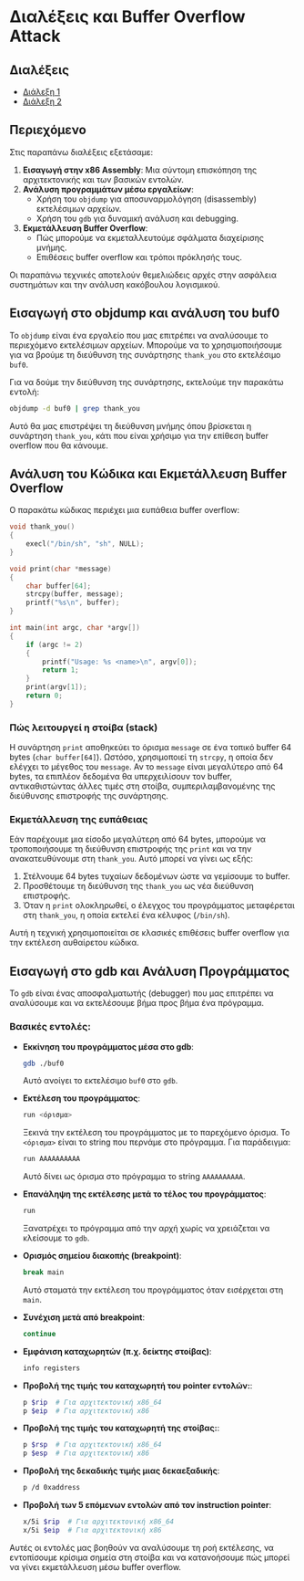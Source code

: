 # Διαλέξεις και Buffer Overflow Attack

## Διαλέξεις

- [Διάλεξη 1](https://delos.uoa.gr/opendelos/videolecture/show?rid=c9554f73)
- [Διάλεξη 2](https://delos.uoa.gr/opendelos/videolecture/show?rid=5ddddcb3)

## Περιεχόμενο

Στις παραπάνω διαλέξεις εξετάσαμε:

1. **Εισαγωγή στην x86 Assembly**: Μια σύντομη επισκόπηση της αρχιτεκτονικής και των βασικών εντολών.
2. **Ανάλυση προγραμμάτων μέσω εργαλείων**:
   - Χρήση του `objdump` για αποσυναρμολόγηση (disassembly) εκτελέσιμων αρχείων.
   - Χρήση του `gdb` για δυναμική ανάλυση και debugging.
3. **Εκμετάλλευση Buffer Overflow**:
   - Πώς μπορούμε να εκμεταλλευτούμε σφάλματα διαχείρισης μνήμης.
   - Επιθέσεις buffer overflow και τρόποι πρόκλησής τους.

Οι παραπάνω τεχνικές αποτελούν θεμελιώδεις αρχές στην ασφάλεια συστημάτων και την ανάλυση κακόβουλου λογισμικού.

## Εισαγωγή στο objdump και ανάλυση του buf0

Το `objdump` είναι ένα εργαλείο που μας επιτρέπει να αναλύσουμε το περιεχόμενο εκτελέσιμων αρχείων. Μπορούμε να το χρησιμοποιήσουμε για να βρούμε τη διεύθυνση της συνάρτησης `thank_you` στο εκτελέσιμο `buf0`.

Για να δούμε την διεύθυνση της συνάρτησης, εκτελούμε την παρακάτω εντολή:

```sh
objdump -d buf0 | grep thank_you
```

Αυτό θα μας επιστρέψει τη διεύθυνση μνήμης όπου βρίσκεται η συνάρτηση `thank_you`, κάτι που είναι χρήσιμο για την επίθεση buffer overflow που θα κάνουμε.

## Ανάλυση του Κώδικα και Εκμετάλλευση Buffer Overflow

Ο παρακάτω κώδικας περιέχει μια ευπάθεια buffer overflow:

```c
void thank_you()
{
    execl("/bin/sh", "sh", NULL);
}

void print(char *message)
{
    char buffer[64];
    strcpy(buffer, message);
    printf("%s\n", buffer);
}

int main(int argc, char *argv[])
{
    if (argc != 2)
    {
        printf("Usage: %s <name>\n", argv[0]);
        return 1;
    }
    print(argv[1]);
    return 0;
}
```

### Πώς λειτουργεί η στοίβα (stack)

Η συνάρτηση `print` αποθηκεύει το όρισμα `message` σε ένα τοπικό buffer 64 bytes (`char buffer[64]`). Ωστόσο, χρησιμοποιεί τη `strcpy`, η οποία δεν ελέγχει το μέγεθος του `message`. Αν το `message` είναι μεγαλύτερο από 64 bytes, τα επιπλέον δεδομένα θα υπερχειλίσουν τον buffer, αντικαθιστώντας άλλες τιμές στη στοίβα, συμπεριλαμβανομένης της διεύθυνσης επιστροφής της συνάρτησης.

### Εκμετάλλευση της ευπάθειας

Εάν παρέχουμε μια είσοδο μεγαλύτερη από 64 bytes, μπορούμε να τροποποιήσουμε τη διεύθυνση επιστροφής της `print` και να την ανακατευθύνουμε στη `thank_you`. Αυτό μπορεί να γίνει ως εξής:

1. Στέλνουμε 64 bytes τυχαίων δεδομένων ώστε να γεμίσουμε το buffer.
2. Προσθέτουμε τη διεύθυνση της `thank_you` ως νέα διεύθυνση επιστροφής.
3. Όταν η `print` ολοκληρωθεί, ο έλεγχος του προγράμματος μεταφέρεται στη `thank_you`, η οποία εκτελεί ένα κέλυφος (`/bin/sh`).

Αυτή η τεχνική χρησιμοποιείται σε κλασικές επιθέσεις buffer overflow για την εκτέλεση αυθαίρετου κώδικα.

## Εισαγωγή στο gdb και Ανάλυση Προγράμματος

Το `gdb` είναι ένας αποσφαλματωτής (debugger) που μας επιτρέπει να αναλύσουμε και να εκτελέσουμε βήμα προς βήμα ένα πρόγραμμα.

### Βασικές εντολές:

- **Εκκίνηση του προγράμματος μέσα στο gdb**:

  ```sh
  gdb ./buf0
  ```

  Αυτό ανοίγει το εκτελέσιμο `buf0` στο `gdb`.

- **Εκτέλεση του προγράμματος**:

  ```sh
  run <όρισμα>
  ```

  Ξεκινά την εκτέλεση του προγράμματος με το παρεχόμενο όρισμα. Το `<όρισμα>` είναι το string που περνάμε στο πρόγραμμα. Για παράδειγμα:

  ```sh
  run AAAAAAAAAA
  ```

  Αυτό δίνει ως όρισμα στο πρόγραμμα το string `AAAAAAAAAA`.

- **Επανάληψη της εκτέλεσης μετά το τέλος του προγράμματος**:

  ```sh
  run
  ```

  Ξανατρέχει το πρόγραμμα από την αρχή χωρίς να χρειάζεται να κλείσουμε το `gdb`.

- **Ορισμός σημείου διακοπής (breakpoint)**:

  ```sh
  break main
  ```

  Αυτό σταματά την εκτέλεση του προγράμματος όταν εισέρχεται στη `main`.

- **Συνέχιση μετά από breakpoint**:

  ```sh
  continue
  ```

- **Εμφάνιση καταχωρητών (π.χ. δείκτης στοίβας)**:

  ```sh
  info registers
  ```

- **Προβολή της τιμής του καταχωρητή του pointer εντολών:**:

  ```sh
  p $rip  # Για αρχιτεκτονική x86_64
  p $eip  # Για αρχιτεκτονική x86
  ```

- **Προβολή της τιμής του καταχωρητή της στοίβας:**:

  ```sh
  p $rsp  # Για αρχιτεκτονική x86_64
  p $esp  # Για αρχιτεκτονική x86
  ```

- **Προβολή της δεκαδικής τιμής μιας δεκαεξαδικής**:

  ```sh
  p /d 0xaddress
  ```

- **Προβολή των 5 επόμενων εντολών από τον instruction pointer**:
  ```sh
  x/5i $rip  # Για αρχιτεκτονική x86_64
  x/5i $eip  # Για αρχιτεκτονική x86
  ```

Αυτές οι εντολές μας βοηθούν να αναλύσουμε τη ροή εκτέλεσης, να εντοπίσουμε κρίσιμα σημεία στη στοίβα και να κατανοήσουμε πώς μπορεί να γίνει εκμετάλλευση μέσω buffer overflow.
